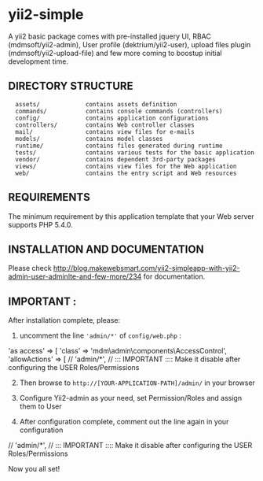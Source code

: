 yii2-simple
==============

A yii2 basic package comes with pre-installed jquery UI, RBAC (mdmsoft/yii2-admin), User profile (dektrium/yii2-user), upload files plugin (mdmsoft/yii2-upload-file) and few more coming to boostup initial development time. 


DIRECTORY STRUCTURE
-------------------

      assets/             contains assets definition
      commands/           contains console commands (controllers)
      config/             contains application configurations
      controllers/        contains Web controller classes
      mail/               contains view files for e-mails
      models/             contains model classes
      runtime/            contains files generated during runtime
      tests/              contains various tests for the basic application
      vendor/             contains dependent 3rd-party packages
      views/              contains view files for the Web application
      web/                contains the entry script and Web resources


REQUIREMENTS
------------

The minimum requirement by this application template that your Web server supports PHP 5.4.0.


INSTALLATION AND DOCUMENTATION
------------------------------

Please check http://blog.makewebsmart.com/yii2-simpleapp-with-yii2-admin-user-adminlte-and-few-more/234 for documentation.


IMPORTANT :
-----------

After installation complete, please:

1. uncomment the line `'admin/*'` of `config/web.php` : 
        
'as access' => [
      'class' => 'mdm\admin\components\AccessControl',
      'allowActions' => [
      //    'admin/*',  // ::: IMPORTANT :::: Make it disable after configuring the USER Roles/Permissions

2. Then browse to `http://[YOUR-APPLICATION-PATH]/admin/` in your browser

3. Configure Yii2-admin as your need, set Permission/Roles and assign them to User

4. After configuration complete, comment out the line again in your configuration

//    'admin/*',  // ::: IMPORTANT :::: Make it disable after configuring the USER Roles/Permissions


Now you all set!
